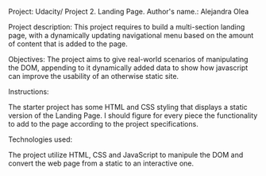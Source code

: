 
Project: Udacity/ Project 2.
         Landing Page.
Author's name.: Alejandra Olea 

Project description:
This project requires to build a multi-section landing page, with a dynamically updating navigational menu based on the amount of content that is added to the page.

Objectives: 
The project aims to give real-world scenarios of manipulating the DOM,  appending to it dynamically added data to show how javascript can improve the usability of an otherwise static site.

Instructions:

The starter project has some HTML and CSS styling that displays a static version of the Landing Page. I should figure for every piece the functionality to add to the page according to the project specifications.

Technologies used:

The project utilize HTML, CSS and JavaScript to manipule the DOM and convert the web page from a static to an interactive one.







